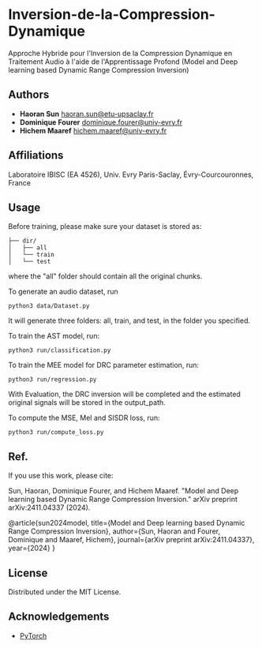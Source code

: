 # Inversion-de-la-Compression-Dynamique

Approche Hybride pour l'Inversion de la Compression Dynamique en Traitement Audio à l'aide de l'Apprentissage Profond
(Model and Deep learning based Dynamic Range Compression Inversion)

## Authors
- **Haoran Sun** <haoran.sun@etu-upsaclay.fr>
- **Dominique Fourer** <dominique.fourer@univ-evry.fr>
- **Hichem Maaref** <hichem.maaref@univ-evry.fr>

## Affiliations
Laboratoire IBISC (EA 4526), Univ. Evry Paris-Saclay, Évry-Courcouronnes, France

## Usage
Before training, please make sure your dataset is stored as:

```
├── dir/
│   ├── all
│   └── train
│   └── test
```

where the "all" folder should contain all the original chunks.

To generate an audio dataset, run

```
python3 data/Dataset.py
```

It will generate three folders: all, train, and test, in the folder you specified.

To train the AST model, run:

```
python3 run/classification.py
```  

To train the MEE model for DRC parameter estimation, run:

```
python3 run/regression.py
``` 

With Evaluation, the DRC inversion will be completed and the estimated original signals will be stored in the output_path.  

To compute the MSE, Mel and SISDR loss, run:

```
python3 run/compute_loss.py
```  

## Ref.
If you use this work, please cite:

Sun, Haoran, Dominique Fourer, and Hichem Maaref. "Model and Deep learning based Dynamic Range Compression Inversion." arXiv preprint arXiv:2411.04337 (2024).

@article{sun2024model,
  title={Model and Deep learning based Dynamic Range Compression Inversion},
  author={Sun, Haoran and Fourer, Dominique and Maaref, Hichem},
  journal={arXiv preprint arXiv:2411.04337},
  year={2024}
}

## License
Distributed under the MIT License.


## Acknowledgements
- [PyTorch](https://pytorch.org/)
